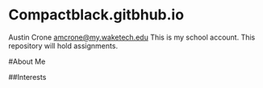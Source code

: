 # Compactblack.gitbhub.io
Austin Crone amcrone@my.waketech.edu
This is my school account.
This repository will hold assignments.

#About Me

##Interests

##
